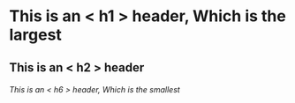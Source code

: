 # This is an < h1 > header, Which is the largest
## This is an < h2 > header
######  This is an < h6 > header, Which is the smallest
